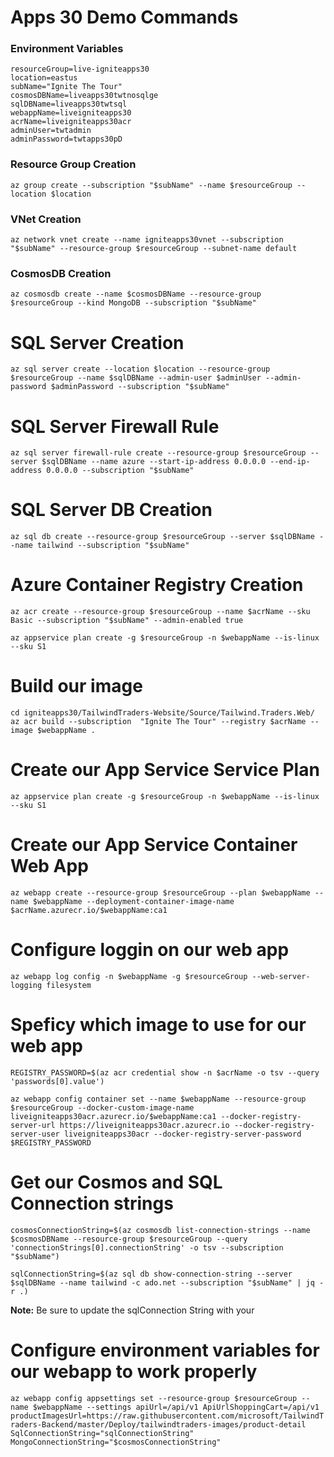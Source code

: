 # Apps 30 Demo Commands

### Environment Variables

```
resourceGroup=live-igniteapps30
location=eastus
subName="Ignite The Tour"
cosmosDBName=liveapps30twtnosqlge
sqlDBName=liveapps30twtsql
webappName=liveigniteapps30
acrName=liveigniteapps30acr
adminUser=twtadmin
adminPassword=twtapps30pD
```

### Resource Group Creation

`az group create --subscription "$subName" --name $resourceGroup --location $location`

### VNet Creation

`az network vnet create --name igniteapps30vnet --subscription "$subName" --resource-group $resourceGroup --subnet-name default`

### CosmosDB Creation

`az cosmosdb create --name $cosmosDBName --resource-group $resourceGroup --kind MongoDB --subscription "$subName"`

# SQL Server Creation

`az sql server create --location $location --resource-group $resourceGroup --name $sqlDBName --admin-user $adminUser --admin-password $adminPassword --subscription "$subName"`

# SQL Server Firewall Rule

`az sql server firewall-rule create --resource-group $resourceGroup --server $sqlDBName --name azure --start-ip-address 0.0.0.0 --end-ip-address 0.0.0.0 --subscription "$subName"`

# SQL Server DB Creation

`az sql db create --resource-group $resourceGroup --server $sqlDBName --name tailwind --subscription "$subName"`

# Azure Container Registry Creation

`az acr create --resource-group $resourceGroup --name $acrName --sku Basic --subscription "$subName" --admin-enabled true`

`az appservice plan create -g $resourceGroup -n $webappName --is-linux --sku S1`

# Build our image

```
cd igniteapps30/TailwindTraders-Website/Source/Tailwind.Traders.Web/
az acr build --subscription  "Ignite The Tour" --registry $acrName --image $webappName .
```

# Create our App Service Service Plan

`az appservice plan create -g $resourceGroup -n $webappName --is-linux --sku S1`

# Create our App Service Container Web App

`az webapp create --resource-group $resourceGroup --plan $webappName --name $webappName --deployment-container-image-name $acrName.azurecr.io/$webappName:ca1`

# Configure loggin on our web app

`az webapp log config -n $webappName -g $resourceGroup --web-server-logging filesystem`

# Speficy which image to use for our web app

`REGISTRY_PASSWORD=$(az acr credential show -n $acrName -o tsv --query 'passwords[0].value')`

`az webapp config container set --name $webappName --resource-group $resourceGroup --docker-custom-image-name liveigniteapps30acr.azurecr.io/$webappName:ca1 --docker-registry-server-url https://liveigniteapps30acr.azurecr.io --docker-registry-server-user liveigniteapps30acr --docker-registry-server-password $REGISTRY_PASSWORD`

# Get our Cosmos and SQL Connection strings

`cosmosConnectionString=$(az cosmosdb list-connection-strings --name $cosmosDBName --resource-group $resourceGroup --query 'connectionStrings[0].connectionString' -o tsv --subscription "$subName")`

`sqlConnectionString=$(az sql db show-connection-string --server $sqlDBName --name tailwind -c ado.net --subscription "$subName" | jq -r .)`

**Note:** Be sure to update the sqlConnection String with your

# Configure environment variables for our webapp to work properly

`az webapp config appsettings set --resource-group $resourceGroup --name $webappName --settings apiUrl=/api/v1 ApiUrlShoppingCart=/api/v1 productImagesUrl=https://raw.githubusercontent.com/microsoft/TailwindTraders-Backend/master/Deploy/tailwindtraders-images/product-detail SqlConnectionString="sqlConnectionString" MongoConnectionString="$cosmosConnectionString"`
